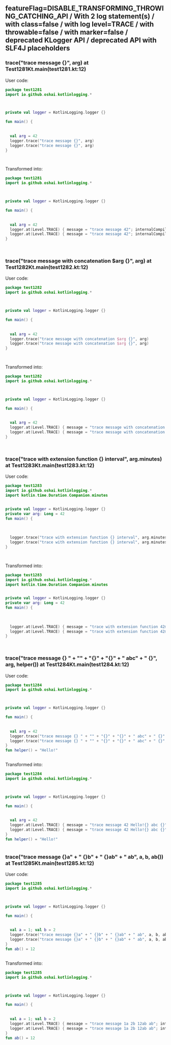 ## featureFlag=DISABLE_TRANSFORMING_THROWING_CATCHING_API / With 2 log statement(s) / with class=false / with log level=TRACE / with throwable=false / with marker=false / deprecated KLogger API / deprecated API with SLF4J placeholders



###  trace("trace message {}", arg) at Test1281Kt.main(test1281.kt:12)

User code:
```kotlin
package test1281
import io.github.oshai.kotlinlogging.*



private val logger = KotlinLogging.logger {}

fun main() {
  
  
  val arg = 42
  logger.trace("trace message {}", arg)
  logger.trace("trace message {}", arg)
}




```
  
Transformed into:
```kotlin
package test1281
import io.github.oshai.kotlinlogging.*



private val logger = KotlinLogging.logger {}

fun main() {
  
  
  val arg = 42
  logger.at(Level.TRACE) { message = "trace message 42"; internalCompilerData = KLoggingEventBuilder.InternalCompilerData(messageTemplate = "\"trace message {}\"", className = "test1281.Test1281Kt", methodName = "main", fileName = "test1281.kt", lineNumber = 12)
  logger.at(Level.TRACE) { message = "trace message 42"; internalCompilerData = KLoggingEventBuilder.InternalCompilerData(messageTemplate = "\"trace message {}\"", className = "test1281.Test1281Kt", methodName = "main", fileName = "test1281.kt", lineNumber = 13)
}




```

###  trace("trace message with concatenation $arg {}", arg) at Test1282Kt.main(test1282.kt:12)

User code:
```kotlin
package test1282
import io.github.oshai.kotlinlogging.*



private val logger = KotlinLogging.logger {}

fun main() {
  
  
  val arg = 42
  logger.trace("trace message with concatenation $arg {}", arg)
  logger.trace("trace message with concatenation $arg {}", arg)
}




```
  
Transformed into:
```kotlin
package test1282
import io.github.oshai.kotlinlogging.*



private val logger = KotlinLogging.logger {}

fun main() {
  
  
  val arg = 42
  logger.at(Level.TRACE) { message = "trace message with concatenation 42 42"; internalCompilerData = KLoggingEventBuilder.InternalCompilerData(messageTemplate = "\"trace message with concatenation $arg {}\"", className = "test1282.Test1282Kt", methodName = "main", fileName = "test1282.kt", lineNumber = 12)
  logger.at(Level.TRACE) { message = "trace message with concatenation 42 42"; internalCompilerData = KLoggingEventBuilder.InternalCompilerData(messageTemplate = "\"trace message with concatenation $arg {}\"", className = "test1282.Test1282Kt", methodName = "main", fileName = "test1282.kt", lineNumber = 13)
}




```

###  trace("trace with extension function {} interval", arg.minutes) at Test1283Kt.main(test1283.kt:12)

User code:
```kotlin
package test1283
import io.github.oshai.kotlinlogging.*
import kotlin.time.Duration.Companion.minutes


private val logger = KotlinLogging.logger {}
private var arg: Long = 42
fun main() {
  
  
  
  logger.trace("trace with extension function {} interval", arg.minutes)
  logger.trace("trace with extension function {} interval", arg.minutes)
}




```
  
Transformed into:
```kotlin
package test1283
import io.github.oshai.kotlinlogging.*
import kotlin.time.Duration.Companion.minutes


private val logger = KotlinLogging.logger {}
private var arg: Long = 42
fun main() {
  
  
  
  logger.at(Level.TRACE) { message = "trace with extension function 42m interval"; internalCompilerData = KLoggingEventBuilder.InternalCompilerData(messageTemplate = "\"trace with extension function {} interval\"", className = "test1283.Test1283Kt", methodName = "main", fileName = "test1283.kt", lineNumber = 12)
  logger.at(Level.TRACE) { message = "trace with extension function 42m interval"; internalCompilerData = KLoggingEventBuilder.InternalCompilerData(messageTemplate = "\"trace with extension function {} interval\"", className = "test1283.Test1283Kt", methodName = "main", fileName = "test1283.kt", lineNumber = 13)
}




```

###  trace("trace message {} " + "" + "{}" + "{}" + " abc" + " {}", arg, helper()) at Test1284Kt.main(test1284.kt:12)

User code:
```kotlin
package test1284
import io.github.oshai.kotlinlogging.*



private val logger = KotlinLogging.logger {}

fun main() {
  
  
  val arg = 42
  logger.trace("trace message {} " + "" + "{}" + "{}" + " abc" + " {}", arg, helper())
  logger.trace("trace message {} " + "" + "{}" + "{}" + " abc" + " {}", arg, helper())
}
fun helper() = "Hello!"



```
  
Transformed into:
```kotlin
package test1284
import io.github.oshai.kotlinlogging.*



private val logger = KotlinLogging.logger {}

fun main() {
  
  
  val arg = 42
  logger.at(Level.TRACE) { message = "trace message 42 Hello!{} abc {}"; internalCompilerData = KLoggingEventBuilder.InternalCompilerData(messageTemplate = "\"trace message {} \" + \"\" + \"{}\" + \"{}\" + \" abc\" + \" {}\"", className = "test1284.Test1284Kt", methodName = "main", fileName = "test1284.kt", lineNumber = 12)
  logger.at(Level.TRACE) { message = "trace message 42 Hello!{} abc {}"; internalCompilerData = KLoggingEventBuilder.InternalCompilerData(messageTemplate = "\"trace message {} \" + \"\" + \"{}\" + \"{}\" + \" abc\" + \" {}\"", className = "test1284.Test1284Kt", methodName = "main", fileName = "test1284.kt", lineNumber = 13)
}
fun helper() = "Hello!"



```

###  trace("trace message {}a" + " {}b" + " {}ab" + " ab", a, b, ab()) at Test1285Kt.main(test1285.kt:12)

User code:
```kotlin
package test1285
import io.github.oshai.kotlinlogging.*



private val logger = KotlinLogging.logger {}

fun main() {
  
  
  val a = 1; val b = 2
  logger.trace("trace message {}a" + " {}b" + " {}ab" + " ab", a, b, ab())
  logger.trace("trace message {}a" + " {}b" + " {}ab" + " ab", a, b, ab())
}
fun ab() = 12



```
  
Transformed into:
```kotlin
package test1285
import io.github.oshai.kotlinlogging.*



private val logger = KotlinLogging.logger {}

fun main() {
  
  
  val a = 1; val b = 2
  logger.at(Level.TRACE) { message = "trace message 1a 2b 12ab ab"; internalCompilerData = KLoggingEventBuilder.InternalCompilerData(messageTemplate = "\"trace message {}a\" + \" {}b\" + \" {}ab\" + \" ab\"", className = "test1285.Test1285Kt", methodName = "main", fileName = "test1285.kt", lineNumber = 12)
  logger.at(Level.TRACE) { message = "trace message 1a 2b 12ab ab"; internalCompilerData = KLoggingEventBuilder.InternalCompilerData(messageTemplate = "\"trace message {}a\" + \" {}b\" + \" {}ab\" + \" ab\"", className = "test1285.Test1285Kt", methodName = "main", fileName = "test1285.kt", lineNumber = 13)
}
fun ab() = 12



```
